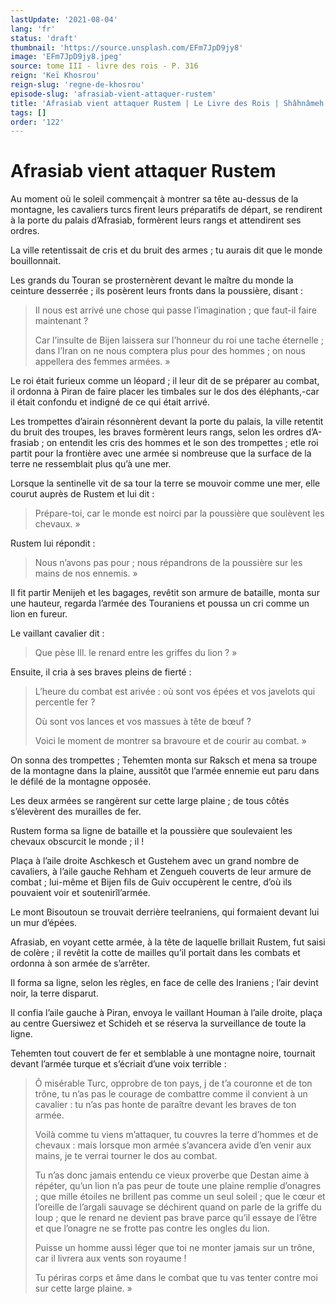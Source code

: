 ```yaml
---
lastUpdate: '2021-08-04'
lang: 'fr'
status: 'draft'
thumbnail: 'https://source.unsplash.com/EFm7JpD9jy8'
image: 'EFm7JpD9jy8.jpeg'
source: tome III - livre des rois - P. 316
reign: 'Keï Khosrou'
reign-slug: 'regne-de-khosrou'
episode-slug: 'afrasiab-vient-attaquer-rustem'
title: 'Afrasiab vient attaquer Rustem | Le Livre des Rois | Shâhnâmeh'
tags: []
order: '122'
---
```


<!-- LTeX: language=fr -->

# Afrasiab vient attaquer Rustem

Au moment où le soleil commençait à montrer sa tête au-dessus de la montagne, les cavaliers turcs firent leurs préparatifs de départ, se rendirent à la porte du palais d’Afrasiab, formèrent leurs rangs et attendirent ses ordres.

La ville retentissait de cris et du bruit des armes ; tu aurais dit que le monde bouillonnait.

Les grands du Touran se prosternèrent devant le maître du monde la ceinture desserrée ; ils posèrent leurs fronts dans la poussière, disant :

> Il nous est arrivé une chose qui passe l’imagination ; que faut-il faire maintenant ?
>
> Car l’insulte de Bijen laissera sur l’honneur du roi une tache éternelle ; dans l’Iran on ne nous comptera plus pour des hommes ; on nous appellera des femmes armées. »

Le roi était furieux comme un léopard ; il leur dit de se préparer au combat, il ordonna à Piran de faire placer les timbales sur le dos des éléphants,-car il était confondu et indigné de ce qui était arrivé.

Les trompettes d’airain résonnèrent devant la porte du palais, la ville retentit du bruit des troupes, les braves formèrent leurs rangs, selon les ordres d’A-frasiab ; on entendit les cris des hommes et le son des trompettes ; etle roi partit pour la frontière avec une armée si nombreuse que la surface de la terre ne ressemblait plus qu’à une mer.

Lorsque la sentinelle vit de sa tour la terre se mouvoir comme une mer, elle courut auprès de Rustem et lui dit :

> Prépare-toi, car le monde est noirci par la poussière que soulèvent les chevaux. »

Rustem lui répondit :

> Nous n’avons pas pour ; nous répandrons de la poussière sur les mains de nos ennemis. »

Il fit partir Menijeh et les bagages, revêtit son armure de bataille, monta sur une hauteur, regarda l’armée des Touraniens et poussa un cri comme un lion en fureur.

Le vaillant cavalier dit :

> Que pèse lll. le renard entre les griffes du lion ? »

Ensuite, il cria à ses braves pleins de fierté :

> L’heure du combat est arivée : où sont vos épées et vos javelots qui percentle fer ?
>
> Où sont vos lances et vos massues à tête de bœuf ?
>
> Voici le moment de montrer sa bravoure et de courir au combat. »

On sonna des trompettes ; Tehemten monta sur Raksch et mena sa troupe de la montagne dans la plaine, aussitôt que l’armée ennemie eut paru dans le défilé de la montagne opposée.

Les deux armées se rangèrent sur cette large plaine ; de tous côtés s’élevèrent des murailles de fer.

Rustem forma sa ligne de bataille et la poussière que soulevaient les chevaux obscurcit le monde ; il !

Plaça à l’aile droite Aschkesch et Gustehem avec un grand nombre de cavaliers, à l’aile gauche Rehham et Zengueh couverts de leur armure de combat ; lui-même et Bijen fils de Guiv occupèrent le centre, d’où ils pouvaient voir et soutenirîl’armée.

Le mont Bisoutoun se trouvait derrière teeIraniens, qui formaient devant lui un mur d’épées.

Afrasiab, en voyant cette armée, à la tête de laquelle brillait Rustem, fut saisi de colère ; il revêtit la cotte de mailles qu’il portait dans les combats et ordonna à son armée de s’arrêter.

Il forma sa ligne, selon les règles, en face de celle des Iraniens ; l’air devint noir, la terre disparut.

Il confia l’aile gauche à Piran, envoya le vaillant Houman à l’aile droite, plaça au centre Guersiwez et Schideh et se réserva la surveillance de toute la ligne.

Tehemten tout couvert de fer et semblable à une montagne noire, tournait devant l’armée turque et s’écriait d’une voix terrible :

> Ô misérable Turc, opprobre de ton pays, j de t’a couronne et de ton trône, tu n’as pas le courage de combattre comme il convient à un cavalier : tu n’as pas honte de paraître devant les braves de ton armée.
>
> Voilà comme tu viens m’attaquer, tu couvres la terre d’hommes et de chevaux : mais lorsque mon armée s’avancera avide d’en venir aux mains, je te verrai tourner le dos au combat.
>
> Tu n’as donc jamais entendu ce vieux proverbe que Destan aime à répéter, qu’un lion n’a pas peur de toute une plaine remplie d’onagres ; que mille étoiles ne brillent pas comme un seul soleil ; que le cœur et l’oreille de l’argali sauvage se déchirent quand on parle de la griffe du loup ; que le renard ne devient pas brave parce qu’il essaye de l’être et que l’onagre ne se frotte pas contre les ongles du lion.
>
> Puisse un homme aussi léger que toi ne monter jamais sur un trône, car il livrera aux vents son royaume !
>
> Tu périras corps et âme dans le combat que tu vas tenter contre moi sur cette large plaine. »
